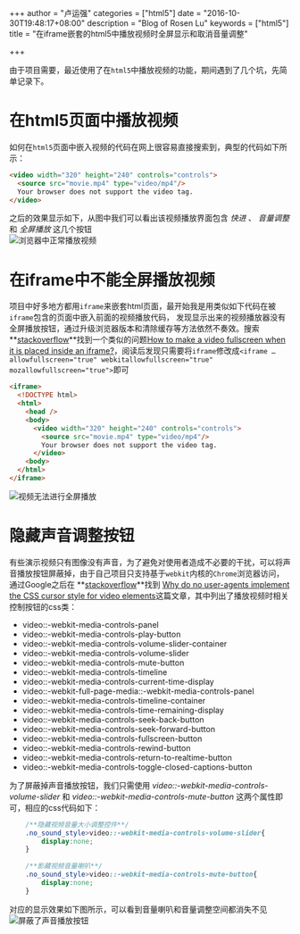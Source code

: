 +++
author = "卢运强"
categories = ["html5"]
date = "2016-10-30T19:48:17+08:00"
description = "Blog of Rosen Lu"
keywords = ["html5"]
title = "在iframe嵌套的html5中播放视频时全屏显示和取消音量调整"

+++


由于项目需要，最近使用了在`html5`中播放视频的功能，期间遇到了几个坑，先简单记录下。

<!--more-->

# 在html5页面中播放视频
如何在`html5`页面中嵌入视频的代码在网上很容易直接搜索到，典型的代码如下所示：

``` html
<video width="320" height="240" controls="controls">
  <source src="movie.mp4" type="video/mp4"/>
  Your browser does not support the video tag.
</video>
```
之后的效果显示如下，从图中我们可以看出该视频播放界面包含 *快进* 、 *音量调整* 和 *全屏播放* 这几个按钮  
![浏览器中正常播放视频](https://ooo.0o0.ooo/2016/10/30/5815e96382a3c.png "浏览器中正常播放视频")

# 在iframe中不能全屏播放视频
项目中好多地方都用`iframe`来嵌套html页面，最开始我是用类似如下代码在被`iframe`包含的页面中嵌入前面的视频播放代码，
发现显示出来的视频播放器没有全屏播放按钮，通过升级浏览器版本和清除缓存等方法依然不奏效。搜索**[stackoverflow](http://stackoverflow.com/)**找到一个类似的问题[How to make a video fullscreen when it is placed inside an iframe?](http://stackoverflow.com/questions/15276929/how-to-make-a-video-fullscreen-when-it-is-placed-inside-an-iframe)，阅读后发现只需要将`iframe`修改成`<iframe … allowfullscreen="true" webkitallowfullscreen="true" mozallowfullscreen="true">`即可
``` html
<iframe>
  <!DOCTYPE html>
  <html>
    <head />
    <body>
      <video width="320" height="240" controls="controls">
		<source src="movie.mp4" type="video/mp4"/>
		Your browser does not support the video tag.
	  </video>
    <body>
  </html>
</iframe>
```  
![视频无法进行全屏播放](https://ooo.0o0.ooo/2016/10/30/581600e124b51.png "视频无法进行全屏播放")

# 隐藏声音调整按钮
有些演示视频只有图像没有声音，为了避免对使用者造成不必要的干扰，可以将声音播放按钮屏蔽掉，由于自己项目只支持基于`webkit`内核的`Chrome`浏览器访问，通过Google之后在 **[stackoverflow](http://stackoverflow.com/)**找到
[Why do no user-agents implement the CSS cursor style for video elements](http://stackoverflow.com/questions/15126921/why-do-no-user-agents-implement-the-css-cursor-style-for-video-elements/15145555#15145555)这篇文章，其中列出了播放视频时相关控制按钮的css类：

- video::-webkit-media-controls-panel
- video::-webkit-media-controls-play-button
- video::-webkit-media-controls-volume-slider-container
- video::-webkit-media-controls-volume-slider
- video::-webkit-media-controls-mute-button
- video::-webkit-media-controls-timeline
- video::-webkit-media-controls-current-time-display
- video::-webkit-full-page-media::-webkit-media-controls-panel
- video::-webkit-media-controls-timeline-container
- video::-webkit-media-controls-time-remaining-display
- video::-webkit-media-controls-seek-back-button
- video::-webkit-media-controls-seek-forward-button
- video::-webkit-media-controls-fullscreen-button
- video::-webkit-media-controls-rewind-button
- video::-webkit-media-controls-return-to-realtime-button
- video::-webkit-media-controls-toggle-closed-captions-button

为了屏蔽掉声音播放按钮，我们只需使用 *video::-webkit-media-controls-volume-slider* 和  *video::-webkit-media-controls-mute-button* 这两个属性即可，相应的css代码如下：  
``` css
	/**隐藏视频音量大小调整控件**/
	.no_sound_style>video::-webkit-media-controls-volume-slider{
		display:none;
	}
	
	/**影藏视频音量喇叭**/
	.no_sound_style>video::-webkit-media-controls-mute-button{
		display:none;
	}
```  
对应的显示效果如下图所示，可以看到音量喇叭和音量调整空间都消失不见  
![屏蔽了声音播放按钮](https://ooo.0o0.ooo/2016/10/30/5815f41099feb.png "屏蔽了播放器中的声音播放按钮")